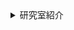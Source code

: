 <details>
<summary>研究室紹介</summary>

# 研究室紹介

## 自己紹介

- 💻 数値流体力学の研究者をしています
- 🛠️ 主に**境界要素法**と**粒子法**を用いたソフトウェア開発を行っています

PCはMacを使っていて，学生にもMacを使ってもらっています．たまに計算でLinuxも使います．

## 研究と開発

[浮体式洋上風力発電](https://en.wikipedia.org/wiki/Floating_wind_turbine)に関する研究を行っています．
現在の目標は，多くの浮体を含めウィンドファーム全領域をシミュレートする実用的なソフトウェアを開発することです．

### 境界要素法を使った浮体動揺解析ソフト

- 説明: 境界要素法は，流体の運動方程式を流体境界上で解く手法です．
- リンク: [build_bem](https://github.com/tomoakihirakawa/cpp/blob/main/builds/build_bem/README.md)
- 使用言語: C++, Python

<table cellspacing="0" cellpadding="20" border="2" align="center">
  <tr>
    <td align="center" bgcolor="#f2f2f2">
      <strong>Sample 0</strong><br>
      <img src="sample0.gif" width="320px" alt="Sample 0 Image">
    </td>
    <td align="center" bgcolor="#f2f2f2">
      <strong>Sample 1</strong><br>
      <img src="sample1.gif" width="320px" alt="Sample 1 Image">
    </td>
  </tr>
</table>

### 粒子法を使った流体物体相互作用解析ソフト

- 説明: 粒子法は，粒子の集まりで流体を表現し，流体の運動方程式を解く手法です．
- リンク: [build_sph](https://github.com/tomoakihirakawa/cpp/blob/main/builds/build_sph/README.md)
- 使用言語: C++, Python

## 数値解析を中心とした研究の魅力

基本的な**数値解析手法**は，数学とプログラミングを組み合わせ，以下の様な問題を解くものです．
既に多くの手法が開発されており，学ぶことがとても多いです．

* データの補間
* 関数の積分
* 関数の微分
* 方程式の根を求める
* 線形方程式の解法
* 固有値問題の解法
* 常微分方程式の解法
* 偏微分方程式の解法

以上の問題は，あらゆる分野で見られるため，数値解析手法を学ぶことはとても有用です．

この数値解析手法を組み合わせ，物理現象を表す力学の方程式解くことで，現象をシミュレートすることができます．

曖昧な理解のままで行なったシミュレーションの結果は，実際の現象と大きく異なることが多いです．
そのため，力学・数学・プログラミングの正確な理解がこの研究を行う上で重要です．
反対に言えば，この研究を通して，力学・数学・プログラミングを正確に学んでいくことができます．
私にとって，これがこの研究の魅力です．

## 連絡先

- 📧 Email: hirakawa`at`gipc.akita-u.ac.jp
- 🌐 Website: [秋田大学研究者総覧](https://akitauinfo.akita-u.ac.jp/html/100000862_ja.html?k=%E5%B9%B3%E5%B7%9D), [researchmap](https://researchmap.jp/tomoakihirakawa)

</details>